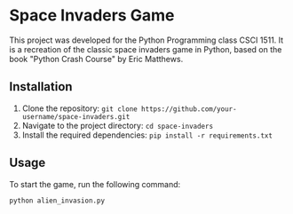 # Space Invaders Game

This project was developed for the Python Programming class CSCI 1511. It is a recreation of the classic space invaders game in Python, based on the book "Python Crash Course" by Eric Matthews.

## Installation

1. Clone the repository: `git clone https://github.com/your-username/space-invaders.git`
2. Navigate to the project directory: `cd space-invaders`
3. Install the required dependencies: `pip install -r requirements.txt`

## Usage

To start the game, run the following command:

```bash
python alien_invasion.py
```

